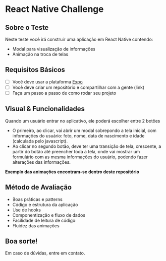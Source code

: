 # React Native Challenge

## Sobre o Teste

Neste teste você irá construir uma aplicação em React Native contendo:

- Modal para visualização de informações
- Animação na troca de telas

## Requisitos Básicos

- [ ]  Você deve usar a plataforma [Expo](https://expo.io/)
- [ ]  Você deve criar um repositório e compartilhar com a gente (link)
- [ ]  Faça um passo a passo de como rodar seu projeto

## Visual & Funcionalidades

Quando um usuário entrar no aplicativo, ele poderá escolher entre 2 botões

- O primeiro, ao clicar, vai abrir um modal sobrepondo a tela inicial, com informações do usuário:
foto, nome, data de nascimento e idade (calculada pelo javascript).
- Ao clicar no segundo botão, deve ter uma transição de tela, crescente, a partir do botão até preencher toda a tela, onde vai mostrar um formulário com as mesma informações do usuário, podendo fazer alterações das informações.

**Exemplo das animações encontram-se dentro deste repositório**

## Método de Avaliação

- Boas práticas e patterns
- Código e estrutura da aplicação
- Use de hooks
- Componentização e fluxo de dados
- Facilidade de leitura de código
- Fluidez das animações

## Boa sorte!

Em caso de dúvidas, entre em contato.
